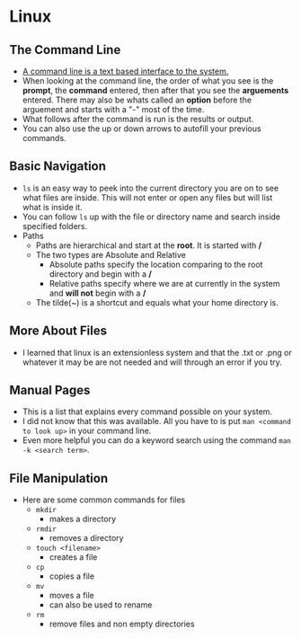 # Linux

## The Command Line

- [A command line is a text based interface to the system.](https://ryanstutorials.net/linuxtutorial/commandline.php)
- When looking at the command line, the order of what you see is the **prompt**, the **command** entered, then after that you see the **arguements** entered. There may also be whats called an **option** before the arguement and starts with a "-" most of the time.
- What follows after the command is run is the results or output.
- You can also use the up or down arrows to autofill your previous commands.

## Basic Navigation

- `ls` is an easy way to peek into the current directory you are on to see what files are inside. This will not enter or open any files but will list what is inside it.
- You can follow `ls` up with the file or directory name and search inside specified folders.
- Paths
  - Paths are hierarchical and start at the **root**. It is started with **/** 
  - The two types are Absolute and Relative
    - Absolute paths specify the location comparing to the root directory and begin with a **/**
    - Relative paths specify where we are at currently in the system and **will not** begin with a **/**
  - The tilde(~) is a shortcut and equals what your home directory is.

## More About Files

- I learned that linux is an extensionless system and that the .txt or .png or whatever it may be are not needed and will through an error if you try.

## Manual Pages

- This is a list that explains every command possible on your system.
- I did not know that this was available. All you have to is put `man <command to look up>` in your command line.
- Even more helpful you can do a keyword search using the command `man -k <search term>`.

## File Manipulation

- Here are some common commands for files
  - `mkdir`
    - makes a directory
  - `rmdir`
    - removes a directory
  - `touch <filename>`
    - creates a file
  - `cp`
    - copies a file
  - `mv`
    - moves a file
    - can also be used to rename
  - `rm`
    - remove files and non empty directories
